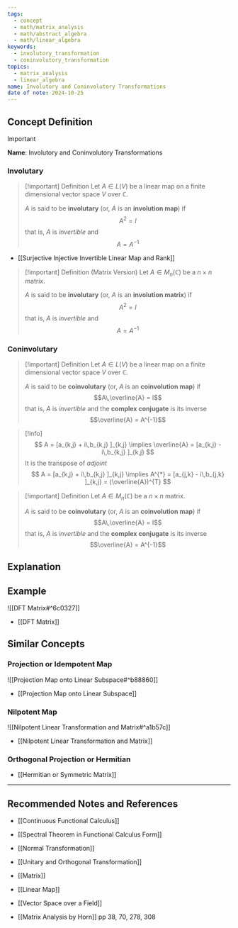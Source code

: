 ```yaml
---
tags:
  - concept
  - math/matrix_analysis
  - math/abstract_algebra
  - math/linear_algebra
keywords:
  - involutory_transformation
  - coninvolutory_transformation
topics:
  - matrix_analysis
  - linear_algebra
name: Involutory and Coninvolutory Transformations
date of note: 2024-10-25
---
```


## Concept Definition

>[!important]
>**Name**: Involutory and Coninvolutory Transformations

### Involutary

>[!important] Definition
>Let $A\in L(V)$ be a linear map on a finite dimensional vector space $V$ over $\mathbb{C}$.
>
>$A$ is said to be **involutary** (or, $A$ is an **involution map**) if $$A^2 = I$$ that is, $A$ is *invertible* and $$A = A^{-1}$$

- [[Surjective Injective Invertible Linear Map and Rank]]

>[!important] Definition (Matrix Version)
>Let $A\in M_{n}(\mathbb{C})$ be a $n\times n$ matrix.
>
>$A$ is said to be **involutary** (or, $A$ is an **involution matrix**) if $$A^2 = I$$ that is, $A$ is *invertible* and $$A = A^{-1}$$

### Coninvolutary

>[!important] Definition
>Let $A\in L(V)$ be a linear map on a finite dimensional vector space $V$ over $\mathbb{C}$.
>
>$A$ is said to be **coinvolutary** (or, $A$ is an **coinvolution map**) if $$A\,\overline{A} = I$$ that is, $A$ is *invertible* and the **complex conjugate** is its inverse $$\overline{A} = A^{-1}$$

>[!info]
>$$
>A = [a_{k,j} + i\,b_{k,j} ]_{k,j} \implies \overline{A} = [a_{k,j} - i\,b_{k,j} ]_{k,j}
>$$
>It is the transpose of *adjoint*
>$$
>A = [a_{k,j} + i\,b_{k,j} ]_{k,j} \implies A^{*} = [a_{j,k} - i\,b_{j,k} ]_{k,j} = (\overline{A})^{T}
>$$

>[!important] Definition
>Let $A\in M_{n}(\mathbb{C})$ be a $n\times n$ matrix.
>
>$A$ is said to be **coinvolutary** (or, $A$ is an **coinvolution map**) if $$A\,\overline{A} = I$$ that is, $A$ is *invertible* and the **complex conjugate** is its inverse $$\overline{A} = A^{-1}$$


## Explanation



## Example

![[DFT Matrix#^6c0327]]

- [[DFT Matrix]]

## Similar Concepts

### Projection or Idempotent Map

![[Projection Map onto Linear Subspace#^b88860]]

- [[Projection Map onto Linear Subspace]]

### Nilpotent Map

![[Nilpotent Linear Transformation and Matrix#^a1b57c]]

- [[Nilpotent Linear Transformation and Matrix]]

### Orthogonal Projection or Hermitian 


- [[Hermitian or Symmetric Matrix]]




-----------
##  Recommended Notes and References


- [[Continuous Functional Calculus]]
- [[Spectral Theorem in Functional Calculus Form]]




- [[Normal Transformation]]
- [[Unitary and Orthogonal Transformation]]

- [[Matrix]]
- [[Linear Map]]
- [[Vector Space over a Field]]


- [[Matrix Analysis by Horn]] pp 38, 70, 278, 308